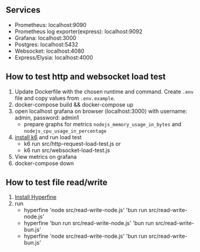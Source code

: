 ## Services
- Prometheus: localhost:9090 
- Prometheus log exporter(express): localhost:9092
- Grafana: localhost:3000
- Postgres: localhost:5432
- Websocket: localhost:4080
- Express/Elysia: localhost:4000

## How to test http and websocket load test
1. Update Dockerfile with the chosen runtime and command. Create `.env` file and copy values from `.env.example`.
2. docker-compose build && docker-compose up
3. open localhost grafana on browser (localhost:3000) with username: admin, password: admin1
   - prepare graphs for metrics `nodejs_memory_usage_in_bytes` and `nodejs_cpu_usage_in_percentage`
4. [install k6](https://k6.io/docs/get-started/installation/) and run load test
   - k6 run src/http-request-load-test.js or 
   - k6 run src/websocket-load-test.js
5. View metrics on grafana
6. docker-compose down

## How to test file read/write
1. [Install Hyperfine](https://github.com/sharkdp/hyperfine)
2. run
   - hyperfine 'node src/read-write-node.js' 'bun run src/read-write-node.js'
   - hyperfine 'bun run src/read-write-node.js' 'bun run src/read-write-bun.js'
   - hyperfine 'node src/read-write-node.js' 'bun run src/read-write-bun.js'
